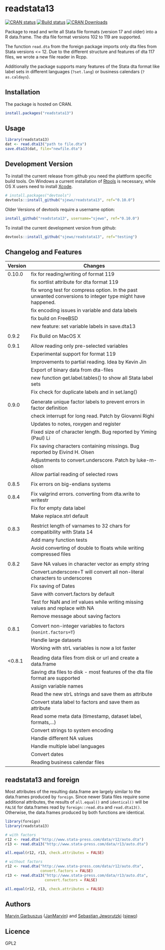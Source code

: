 # readstata13

[![CRAN status](http://www.r-pkg.org/badges/version/readstata13)](https://cran.r-project.org/package=readstata13)
[![Build status](https://github.com/sjewo/readstata13/workflows/R-CMD-check/badge.svg)](https://github.com/sjewo/readstata13/actions?workflow=R-CMD-check)
[![CRAN Downloads](http://cranlogs.r-pkg.org/badges/readstata13)](https://cran.r-project.org/package=readstata13)

Package to read and write all Stata file formats (version 17 and older) into a
R data.frame. The dta file format versions 102 to 119 are supported.

The function ```read.dta``` from the foreign package imports only dta files from
Stata versions <= 12. Due to the different structure and features of dta 117
files, we wrote a new file reader in Rcpp.

Additionally the package supports many features of the Stata dta format like
label sets in different languages (`?set.lang`) or business calendars
(`?as.caldays`).


## Installation

The package is hosted on CRAN.
```R
install.packages("readstata13")
```

## Usage
```R
library(readstata13)
dat <- read.dta13("path to file.dta")
save.dta13(dat, file="newfile.dta")
```

## Development Version
To install the current release from github you need the plattform specific build
tools. On Windows a current installation of
[Rtools](https://cran.r-project.org/bin/windows/Rtools/) is necessary, while OS X
users need to install
[Xcode](https://itunes.apple.com/us/app/xcode/id497799835). 

```R
# install.packages("devtools")
devtools::install_github("sjewo/readstata13", ref="0.10.0")
```

Older Versions of devtools require a username option:
```R
install_github("readstata13", username="sjewo", ref="0.10.0")
```

To install the current development version from github:

```R
devtools::install_github("sjewo/readstata13", ref="testing")
```


## Changelog and Features

 | Version | Changes                                                                       | 
 | ------  | ----------------------------------------------------                          | 
 | 0.10.0  | fix for reading/writing of format 119                                         |
 |         | fix sortlist attribute for dta format 119                                     |
 |         | fix wrong test for compress option. In the past unwanted conversions to integer type might have happened.|
 |         | fix encoding issues in variable and data labels                               |
 |         | fix build on FreeBSD                                                          |
 |         | new feature: set variable labels in save.dta13                                |
 |         |                                                                               |
 | 0.9.2   | Fix Build on MacOS X                                                          | 
 |         |                                                                               | 
 | 0.9.1   | Allow reading only pre-selected variables                                     | 
 |         | Experimental support for format 119                                           | 
 |         | Improvements to partial reading. Idea by Kevin Jin                            | 
 |         | Export of binary data from dta-files                                          | 
 |         | new function get.label.tables() to show all Stata label sets                  | 
 |         | Fix check for duplicate labels and in set.lang()                              | 
 |         | 
 | 0.9.0   | Generate unique factor labels to prevent errors in factor definition          | 
 |         | check interrupt for long read. Patch by Giovanni Righi                        | 
 |         | Updates to notes, roxygen and register                                        | 
 |         | Fixed size of character length. Bug reported by Yiming (Paul) Li              | 
 |         | Fix saving characters containing missings. Bug reported by Eivind H. Olsen    | 
 |         | Adjustments to convert.underscore. Patch by luke-m-olson                      | 
 |         | Allow partial reading of selected rows                                        | 
 |         | 
 | 0.8.5   | Fix errors on big-endians systems                                             | 
 |         | 
 | 0.8.4   | Fix valgrind errors. converting from dta.write to writestr                    | 
 |         | Fix for empty data label                                                      | 
 |         | Make replace.strl default                                                     | 
 |         | 
 | 0.8.3   | Restrict length of varnames to 32 chars for compatibility with Stata 14       | 
 |         | Add many function tests                                                       | 
 |         | Avoid converting of double to floats while writing compressed files           | 
 |         | 
 | 0.8.2   | Save NA values in character vector as empty string                            | 
 |         | Convert.underscore=T will convert all non-literal characters to underscores   | 
 |         | Fix saving of Dates                                                           | 
 |         | Save with convert.factors by default                                          | 
 |         | Test for NaN and inf values while writing missing values and replace with NA  | 
 |         | Remove message about saving factors                                           | 
 |         | 
 | 0.8.1   | Convert non-integer variables to factors (```nonint.factors=T```)             | 
 |         | Handle large datasets                                                         | 
 |         | Working with strL variables is now a lot faster                               | 
 |         |                                                                               | 
 | <0.8.1  | Reading data files from disk or url and create a data.frame                   | 
 |         | Saving dta files to disk - most features of the dta file format are supported | 
 |         | Assign variable names                                                         | 
 |         | Read the new strL strings and save them as attribute                          | 
 |         | Convert stata label to factors and save them as attribute                     | 
 |         | Read some meta data (timestamp, dataset label, formats,...)                   | 
 |         | Convert strings to system encoding                                            | 
 |         | Handle different NA values                                                    | 
 |         | Handle multiple label languages                                               | 
 |         | Convert dates                                                                 | 
 |         | Reading business calendar files                                               | 

## readstata13 and foreign

Most attributes of the resulting data.frame are largely similar to the data.frames produced by `foreign`. 
Since newer Stata files require some additional attributes, the results of `all.equal()` and `identical()` will be `FALSE` for data.frames read by `foreign::read.dta` and `read.dta13()`.
Otherwise, the data.frames produced by both functions are identical.

```R
library(foreign)
library(readstata13)

# with factors
r12 <- read.dta("http://www.stata-press.com/data/r12/auto.dta")
r13 <- read.dta13("http://www.stata-press.com/data/r13/auto.dta")

all.equal(r12, r13, check.attributes = FALSE)

# without factors
r12 <- read.dta("http://www.stata-press.com/data/r12/auto.dta", 
                convert.factors = FALSE)
r13 <- read.dta13("http://www.stata-press.com/data/r13/auto.dta", 
                  convert.factors = FALSE)

all.equal(r12, r13, check.attributes = FALSE)
```

## Authors

[Marvin Garbuszus](mailto:jan.garbuszus@ruhr-uni-bochum.de) ([JanMarvin](https://github.com/JanMarvin)) and [Sebastian Jeworutzki](mailto:Sebastian.Jeworutzki@ruhr-uni-bochum.de) ([sjewo](https://github.com/sjewo)) 

## Licence

GPL2
